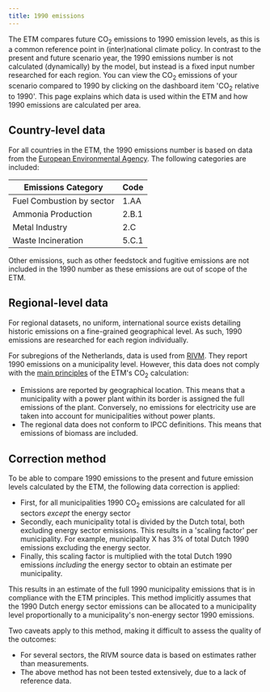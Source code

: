 ```yaml
---
title: 1990 emissions
---
```


The ETM compares future CO<sub>2</sub> emissions to 1990 emission levels, as this is a common reference point in (inter)national climate policy. In contrast to the present and future scenario year, the 1990 emissions number is not calculated (dynamically) by the model, but instead is a fixed input number researched for each region. You can view the CO<sub>2</sub> emissions of your scenario compared to 1990 by clicking on the dashboard item 'CO<sub>2</sub> relative to 1990'. This page explains which data is used within the ETM and how 1990 emissions are calculated per area. 

## Country-level data
For all countries in the ETM, the 1990 emissions number is based on data from the [European Environmental Agency](https://www.eea.europa.eu/data-and-maps/data/national-emissions-reported-to-the-unfccc-and-to-the-eu-greenhouse-gas-monitoring-mechanism-16). The following categories are included:

| Emissions Category | Code |
|----------------|-----------------|
| Fuel Combustion by sector | 1.AA |
| Ammonia Production | 2.B.1 |
| Metal Industry | 2.C |
| Waste Incineration | 5.C.1 |

Other emissions, such as other feedstock and fugitive emissions are not included in the 1990 number as these emissions are out of scope of the ETM.

## Regional-level data
For regional datasets, no uniform, international source exists detailing historic emissions on a fine-grained geographical level. As such, 1990 emissions are researched for each region individually.

For subregions of the Netherlands, data is used from [RIVM](http://emissieregistratie.nl/erpubliek/bumper.nl.aspx). They report 1990 emissions on a municipality level. However, this data does not comply with the [main principles](CO<sub>2</sub>-main-principles.md) of the ETM's CO<sub>2</sub> calculation:

* Emissions are reported by geographical location. This means that a municipality with a power plant within its border is assigned the full emissions of the plant. Conversely, no emissions for electricity use are taken into account for municipalities without power plants.
* The regional data does not conform to IPCC definitions. This means that emissions of biomass are included.

## Correction method
To be able to compare 1990 emissions to the present and future emission levels calculated by the ETM, the following data correction is applied:

* First, for all municipalities 1990 CO<sub>2</sub> emissions are calculated for all sectors _except_ the energy sector
* Secondly, each municipality total is divided by the Dutch total, both excluding energy sector emissions. This results in a 'scaling factor' per municipality. For example, municipality X has 3% of total Dutch 1990 emissions excluding the energy sector.
* Finally, this scaling factor is multiplied with the total Dutch 1990 emissions _including_ the energy sector to obtain an estimate per municipality.

This results in an estimate of the full 1990 municipality emissions that is in compliance with the ETM principles. This method implicitly assumes that the 1990 Dutch energy sector emissions can be allocated to a municipality level proportionally to a municipality's non-energy sector 1990 emissions.

Two caveats apply to this method, making it difficult to assess the quality of the outcomes:
* For several sectors, the RIVM source data is based on estimates rather than measurements.
* The above method has not been tested extensively, due to a lack of reference data.
